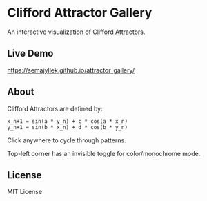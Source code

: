 # Clifford Attractor Gallery

An interactive visualization of Clifford Attractors.

## Live Demo

https://semajyllek.github.io/attractor_gallery/

## About

Clifford Attractors are defined by:

```
x_n+1 = sin(a * y_n) + c * cos(a * x_n)
y_n+1 = sin(b * x_n) + d * cos(b * y_n)
```

Click anywhere to cycle through patterns.

Top-left corner has an invisible toggle for color/monochrome mode.

## License

MIT License
